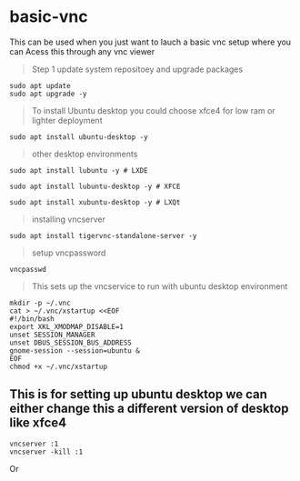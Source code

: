# basic-vnc
This can be used when you just want to lauch a basic vnc setup where you can Acess this through any vnc viewer

> Step 1 update system repositoey and upgrade packages
```
sudo apt update
sudo apt upgrade -y
```
> To install Ubuntu desktop you could choose xfce4 for low ram or lighter deployment
```
sudo apt install ubuntu-desktop -y
```
> other desktop environments
```
sudo apt install lubuntu -y # LXDE
```
```
sudo apt install lubuntu-desktop -y # XFCE
```
```
sudo apt install xubuntu-desktop -y # LXQt
```

> installing vncserver
```
sudo apt install tigervnc-standalone-server -y
```
> setup vncpassword
```
vncpasswd
```

> This sets up the vncservice to run with ubuntu desktop environment
```
mkdir -p ~/.vnc
cat > ~/.vnc/xstartup <<EOF
#!/bin/bash
export XKL_XMODMAP_DISABLE=1
unset SESSION_MANAGER
unset DBUS_SESSION_BUS_ADDRESS
gnome-session --session=ubuntu &
EOF
chmod +x ~/.vnc/xstartup
```
## This is for setting up ubuntu desktop we can either change this a different version of desktop like xfce4
```
vncserver :1
vncserver -kill :1
```
Or 

